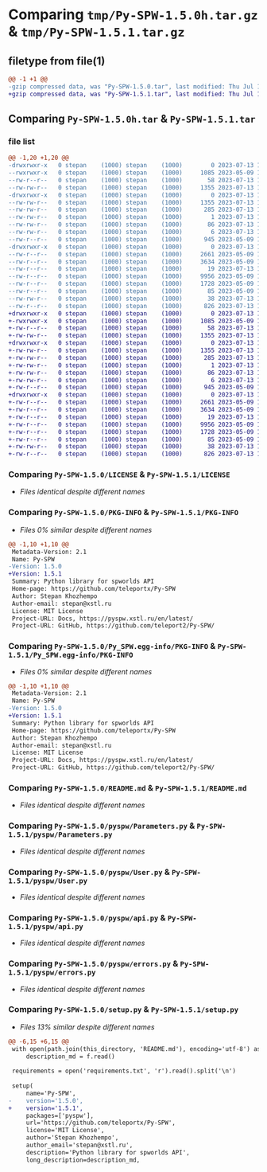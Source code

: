 # Comparing `tmp/Py-SPW-1.5.0h.tar.gz` & `tmp/Py-SPW-1.5.1.tar.gz`

## filetype from file(1)

```diff
@@ -1 +1 @@
-gzip compressed data, was "Py-SPW-1.5.0.tar", last modified: Thu Jul 13 13:28:20 2023, max compression
+gzip compressed data, was "Py-SPW-1.5.1.tar", last modified: Thu Jul 13 13:50:07 2023, max compression
```

## Comparing `Py-SPW-1.5.0h.tar` & `Py-SPW-1.5.1.tar`

### file list

```diff
@@ -1,20 +1,20 @@
-drwxrwxr-x   0 stepan    (1000) stepan    (1000)        0 2023-07-13 13:28:20.955751 Py-SPW-1.5.0/
--rwxrwxr-x   0 stepan    (1000) stepan    (1000)     1085 2023-05-09 10:37:44.000000 Py-SPW-1.5.0/LICENSE
--rw-r--r--   0 stepan    (1000) stepan    (1000)       58 2023-07-13 13:18:30.000000 Py-SPW-1.5.0/MANIFEST.in
--rw-rw-r--   0 stepan    (1000) stepan    (1000)     1355 2023-07-13 13:28:20.955751 Py-SPW-1.5.0/PKG-INFO
-drwxrwxr-x   0 stepan    (1000) stepan    (1000)        0 2023-07-13 13:28:20.955751 Py-SPW-1.5.0/Py_SPW.egg-info/
--rw-rw-r--   0 stepan    (1000) stepan    (1000)     1355 2023-07-13 13:28:20.000000 Py-SPW-1.5.0/Py_SPW.egg-info/PKG-INFO
--rw-rw-r--   0 stepan    (1000) stepan    (1000)      285 2023-07-13 13:28:20.000000 Py-SPW-1.5.0/Py_SPW.egg-info/SOURCES.txt
--rw-rw-r--   0 stepan    (1000) stepan    (1000)        1 2023-07-13 13:28:20.000000 Py-SPW-1.5.0/Py_SPW.egg-info/dependency_links.txt
--rw-rw-r--   0 stepan    (1000) stepan    (1000)       86 2023-07-13 13:28:20.000000 Py-SPW-1.5.0/Py_SPW.egg-info/requires.txt
--rw-rw-r--   0 stepan    (1000) stepan    (1000)        6 2023-07-13 13:28:20.000000 Py-SPW-1.5.0/Py_SPW.egg-info/top_level.txt
--rw-r--r--   0 stepan    (1000) stepan    (1000)      945 2023-05-09 10:37:44.000000 Py-SPW-1.5.0/README.md
-drwxrwxr-x   0 stepan    (1000) stepan    (1000)        0 2023-07-13 13:28:20.955751 Py-SPW-1.5.0/pyspw/
--rw-r--r--   0 stepan    (1000) stepan    (1000)     2661 2023-05-09 10:37:42.000000 Py-SPW-1.5.0/pyspw/Parameters.py
--rw-r--r--   0 stepan    (1000) stepan    (1000)     3634 2023-05-09 10:37:42.000000 Py-SPW-1.5.0/pyspw/User.py
--rw-r--r--   0 stepan    (1000) stepan    (1000)       19 2023-07-13 13:19:16.000000 Py-SPW-1.5.0/pyspw/__init__.py
--rw-r--r--   0 stepan    (1000) stepan    (1000)     9956 2023-05-09 10:37:42.000000 Py-SPW-1.5.0/pyspw/api.py
--rw-r--r--   0 stepan    (1000) stepan    (1000)     1728 2023-05-09 10:37:41.000000 Py-SPW-1.5.0/pyspw/errors.py
--rw-r--r--   0 stepan    (1000) stepan    (1000)       85 2023-05-09 10:37:41.000000 Py-SPW-1.5.0/requirements.txt
--rw-rw-r--   0 stepan    (1000) stepan    (1000)       38 2023-07-13 13:28:20.955751 Py-SPW-1.5.0/setup.cfg
--rw-r--r--   0 stepan    (1000) stepan    (1000)      826 2023-07-13 13:19:16.000000 Py-SPW-1.5.0/setup.py
+drwxrwxr-x   0 stepan    (1000) stepan    (1000)        0 2023-07-13 13:50:07.135835 Py-SPW-1.5.1/
+-rwxrwxr-x   0 stepan    (1000) stepan    (1000)     1085 2023-05-09 10:37:44.000000 Py-SPW-1.5.1/LICENSE
+-rw-r--r--   0 stepan    (1000) stepan    (1000)       58 2023-07-13 13:18:30.000000 Py-SPW-1.5.1/MANIFEST.in
+-rw-rw-r--   0 stepan    (1000) stepan    (1000)     1355 2023-07-13 13:50:07.135835 Py-SPW-1.5.1/PKG-INFO
+drwxrwxr-x   0 stepan    (1000) stepan    (1000)        0 2023-07-13 13:50:07.135835 Py-SPW-1.5.1/Py_SPW.egg-info/
+-rw-rw-r--   0 stepan    (1000) stepan    (1000)     1355 2023-07-13 13:50:07.000000 Py-SPW-1.5.1/Py_SPW.egg-info/PKG-INFO
+-rw-rw-r--   0 stepan    (1000) stepan    (1000)      285 2023-07-13 13:50:07.000000 Py-SPW-1.5.1/Py_SPW.egg-info/SOURCES.txt
+-rw-rw-r--   0 stepan    (1000) stepan    (1000)        1 2023-07-13 13:50:07.000000 Py-SPW-1.5.1/Py_SPW.egg-info/dependency_links.txt
+-rw-rw-r--   0 stepan    (1000) stepan    (1000)       86 2023-07-13 13:50:07.000000 Py-SPW-1.5.1/Py_SPW.egg-info/requires.txt
+-rw-rw-r--   0 stepan    (1000) stepan    (1000)        6 2023-07-13 13:50:07.000000 Py-SPW-1.5.1/Py_SPW.egg-info/top_level.txt
+-rw-r--r--   0 stepan    (1000) stepan    (1000)      945 2023-05-09 10:37:44.000000 Py-SPW-1.5.1/README.md
+drwxrwxr-x   0 stepan    (1000) stepan    (1000)        0 2023-07-13 13:50:07.135835 Py-SPW-1.5.1/pyspw/
+-rw-r--r--   0 stepan    (1000) stepan    (1000)     2661 2023-05-09 10:37:42.000000 Py-SPW-1.5.1/pyspw/Parameters.py
+-rw-r--r--   0 stepan    (1000) stepan    (1000)     3634 2023-05-09 10:37:42.000000 Py-SPW-1.5.1/pyspw/User.py
+-rw-r--r--   0 stepan    (1000) stepan    (1000)       19 2023-07-13 13:19:16.000000 Py-SPW-1.5.1/pyspw/__init__.py
+-rw-r--r--   0 stepan    (1000) stepan    (1000)     9956 2023-05-09 10:37:42.000000 Py-SPW-1.5.1/pyspw/api.py
+-rw-r--r--   0 stepan    (1000) stepan    (1000)     1728 2023-05-09 10:37:41.000000 Py-SPW-1.5.1/pyspw/errors.py
+-rw-r--r--   0 stepan    (1000) stepan    (1000)       85 2023-05-09 10:37:41.000000 Py-SPW-1.5.1/requirements.txt
+-rw-rw-r--   0 stepan    (1000) stepan    (1000)       38 2023-07-13 13:50:07.135835 Py-SPW-1.5.1/setup.cfg
+-rw-r--r--   0 stepan    (1000) stepan    (1000)      826 2023-07-13 13:50:06.000000 Py-SPW-1.5.1/setup.py
```

### Comparing `Py-SPW-1.5.0/LICENSE` & `Py-SPW-1.5.1/LICENSE`

 * *Files identical despite different names*

### Comparing `Py-SPW-1.5.0/PKG-INFO` & `Py-SPW-1.5.1/PKG-INFO`

 * *Files 0% similar despite different names*

```diff
@@ -1,10 +1,10 @@
 Metadata-Version: 2.1
 Name: Py-SPW
-Version: 1.5.0
+Version: 1.5.1
 Summary: Python library for spworlds API
 Home-page: https://github.com/teleportx/Py-SPW
 Author: Stepan Khozhempo
 Author-email: stepan@xstl.ru
 License: MIT License
 Project-URL: Docs, https://pyspw.xstl.ru/en/latest/
 Project-URL: GitHub, https://github.com/teleport2/Py-SPW/
```

### Comparing `Py-SPW-1.5.0/Py_SPW.egg-info/PKG-INFO` & `Py-SPW-1.5.1/Py_SPW.egg-info/PKG-INFO`

 * *Files 0% similar despite different names*

```diff
@@ -1,10 +1,10 @@
 Metadata-Version: 2.1
 Name: Py-SPW
-Version: 1.5.0
+Version: 1.5.1
 Summary: Python library for spworlds API
 Home-page: https://github.com/teleportx/Py-SPW
 Author: Stepan Khozhempo
 Author-email: stepan@xstl.ru
 License: MIT License
 Project-URL: Docs, https://pyspw.xstl.ru/en/latest/
 Project-URL: GitHub, https://github.com/teleport2/Py-SPW/
```

### Comparing `Py-SPW-1.5.0/README.md` & `Py-SPW-1.5.1/README.md`

 * *Files identical despite different names*

### Comparing `Py-SPW-1.5.0/pyspw/Parameters.py` & `Py-SPW-1.5.1/pyspw/Parameters.py`

 * *Files identical despite different names*

### Comparing `Py-SPW-1.5.0/pyspw/User.py` & `Py-SPW-1.5.1/pyspw/User.py`

 * *Files identical despite different names*

### Comparing `Py-SPW-1.5.0/pyspw/api.py` & `Py-SPW-1.5.1/pyspw/api.py`

 * *Files identical despite different names*

### Comparing `Py-SPW-1.5.0/pyspw/errors.py` & `Py-SPW-1.5.1/pyspw/errors.py`

 * *Files identical despite different names*

### Comparing `Py-SPW-1.5.0/setup.py` & `Py-SPW-1.5.1/setup.py`

 * *Files 13% similar despite different names*

```diff
@@ -6,15 +6,15 @@
 with open(path.join(this_directory, 'README.md'), encoding='utf-8') as f:
     description_md = f.read()
 
 requirements = open('requirements.txt', 'r').read().split('\n')
 
 setup(
     name='Py-SPW',
-    version='1.5.0',
+    version='1.5.1',
     packages=['pyspw'],
     url='https://github.com/teleportx/Py-SPW',
     license='MIT License',
     author='Stepan Khozhempo',
     author_email='stepan@xstl.ru',
     description='Python library for spworlds API',
     long_description=description_md,
```

